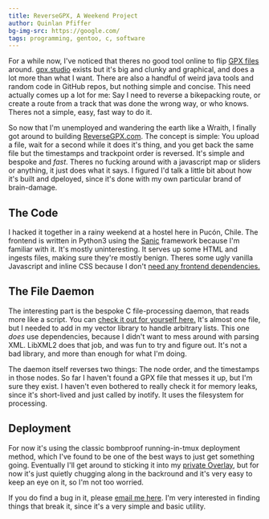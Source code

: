 ```yaml
---
title: ReverseGPX, A Weekend Project
author: Quinlan Pfiffer
bg-img-src: https://google.com/
tags: programming, gentoo, c, software
---
```


For a while now, I've noticed that theres no good tool online to flip [GPX
files](https://en.wikipedia.org/wiki/GPS_Exchange_Format)
around. [gpx.studio](https://gpx.studio/) exists but it's big and clunky and
graphical, and does a lot more than what I want. There are also a handful of
weird java tools and random code in GitHub repos, but nothing simple and
concise. This need actually comes up a lot for me: Say I need to reverse a
bikepacking route, or create a route from a track that was done the wrong way,
or who knows. Theres not a simple, easy, fast way to do it.

So now that I'm unemployed and wandering the earth like a Wraith, I finally got
around to building [ReverseGPX.com](https://reversegpx.com/). The concept is
simple: You upload a file, wait for a second while it does it's thing, and you
get back the same file but the timestamps and trackpoint order is reversed. It's
simple and bespoke and _fast_. Theres no fucking around with a javascript
map or sliders or anything, it just does what it says. I figured I'd talk a
little bit about how it's built and dpeloyed, since it's done with my own
particular brand of brain-damage.

## The Code

I hacked it together in a rainy weekend at a hostel here in Pucón, Chile. The
frontend is written in Python3 using the [Sanic](https://sanic.dev/en/) framework 
because I'm familiar with it. It's mostly uninteresting. It serves up some HTML
and ingests files, making sure they're mostly benign. Theres some ugly vanilla
Javascript and inline CSS because I don't [need any frontend dependencies.](https://qp-nodeps.shithouse.tv/)

## The File Daemon

The interesting part is the bespoke C file-processing daemon, that reads more
like a script. You can [check it out for yourself here.](https://git.sr.ht/~qpfiffer/reversegpx/tree/master/item/reversed/src/reversed.c)
It's almost one file, but I needed to add in my vector library to handle
arbitrary lists. This one _does_ use dependencies, because I didn't want to mess
around with parsing XML. LibXML2 does that job, and was fun to try and figure
out. It's not a bad library, and more than enough for what I'm doing.

The daemon itself reverses two things: The node order, and the timestamps in
those nodes. So far I haven't found a GPX file that messes it up, but I'm sure
they exist. I haven't even bothered to really check it for memory leaks, since
it's short-lived and just called by inotify. It uses the filesystem for processing.

## Deployment

For now it's using the classic bombproof running-in-tmux deployment method,
which I've found to be one of the best ways to just get something going.
Eventually I'll get around to sticking it into my [private Overlay](/posts/2020-04-23-Personal_Gentoo_Overlay.html),
but for now it's just quietly chugging along in the backround and it's very easy
to keep an eye on it, so I'm not too worried.

If you do find a bug in it, please [email me here](mailto:qpfiffer@gmail.com).
I'm very interested in finding things that break it, since it's a very simple
and basic utility.
